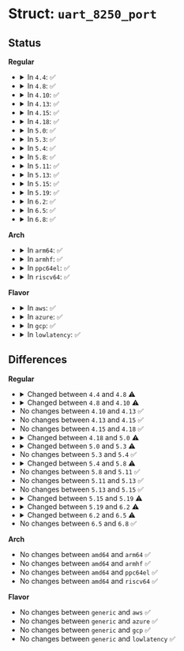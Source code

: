 # Struct: <code>uart_8250_port</code>

## Status
<b>Regular</b>
<ul>
<li>
<details>
<summary>In <code>4.4</code>: ✅</summary>

```c
struct uart_8250_port {
    struct uart_port port;
    struct timer_list timer;
    struct list_head list;
    short unsigned int capabilities;
    short unsigned int bugs;
    bool fifo_bug;
    unsigned int tx_loadsz;
    unsigned char acr;
    unsigned char fcr;
    unsigned char ier;
    unsigned char lcr;
    unsigned char mcr;
    unsigned char mcr_mask;
    unsigned char mcr_force;
    unsigned char cur_iotype;
    unsigned int rpm_tx_active;
    unsigned char canary;
    unsigned char probe;
    unsigned char lsr_saved_flags;
    unsigned char msr_saved_flags;
    struct uart_8250_dma *dma;
    const struct uart_8250_ops *ops;
    int (*dl_read)(struct uart_8250_port *);
    void (*dl_write)(struct uart_8250_port *, int);
};
```
</details>
</li>
<li>
<details>
<summary>In <code>4.8</code>: ✅</summary>

```c
struct uart_8250_port {
    struct uart_port port;
    struct timer_list timer;
    struct list_head list;
    short unsigned int capabilities;
    short unsigned int bugs;
    bool fifo_bug;
    unsigned int tx_loadsz;
    unsigned char acr;
    unsigned char fcr;
    unsigned char ier;
    unsigned char lcr;
    unsigned char mcr;
    unsigned char mcr_mask;
    unsigned char mcr_force;
    unsigned char cur_iotype;
    unsigned int rpm_tx_active;
    unsigned char canary;
    unsigned char probe;
    unsigned char lsr_saved_flags;
    unsigned char msr_saved_flags;
    struct uart_8250_dma *dma;
    const struct uart_8250_ops *ops;
    int (*dl_read)(struct uart_8250_port *);
    void (*dl_write)(struct uart_8250_port *, int);
    struct uart_8250_em485 *em485;
};
```
</details>
</li>
<li>
<details>
<summary>In <code>4.10</code>: ✅</summary>

```c
struct uart_8250_port {
    struct uart_port port;
    struct timer_list timer;
    struct list_head list;
    u32 capabilities;
    short unsigned int bugs;
    bool fifo_bug;
    unsigned int tx_loadsz;
    unsigned char acr;
    unsigned char fcr;
    unsigned char ier;
    unsigned char lcr;
    unsigned char mcr;
    unsigned char mcr_mask;
    unsigned char mcr_force;
    unsigned char cur_iotype;
    unsigned int rpm_tx_active;
    unsigned char canary;
    unsigned char probe;
    unsigned char lsr_saved_flags;
    unsigned char msr_saved_flags;
    struct uart_8250_dma *dma;
    const struct uart_8250_ops *ops;
    int (*dl_read)(struct uart_8250_port *);
    void (*dl_write)(struct uart_8250_port *, int);
    struct uart_8250_em485 *em485;
};
```
</details>
</li>
<li>
<details>
<summary>In <code>4.13</code>: ✅</summary>

```c
struct uart_8250_port {
    struct uart_port port;
    struct timer_list timer;
    struct list_head list;
    u32 capabilities;
    short unsigned int bugs;
    bool fifo_bug;
    unsigned int tx_loadsz;
    unsigned char acr;
    unsigned char fcr;
    unsigned char ier;
    unsigned char lcr;
    unsigned char mcr;
    unsigned char mcr_mask;
    unsigned char mcr_force;
    unsigned char cur_iotype;
    unsigned int rpm_tx_active;
    unsigned char canary;
    unsigned char probe;
    unsigned char lsr_saved_flags;
    unsigned char msr_saved_flags;
    struct uart_8250_dma *dma;
    const struct uart_8250_ops *ops;
    int (*dl_read)(struct uart_8250_port *);
    void (*dl_write)(struct uart_8250_port *, int);
    struct uart_8250_em485 *em485;
};
```
</details>
</li>
<li>
<details>
<summary>In <code>4.15</code>: ✅</summary>

```c
struct uart_8250_port {
    struct uart_port port;
    struct timer_list timer;
    struct list_head list;
    u32 capabilities;
    short unsigned int bugs;
    bool fifo_bug;
    unsigned int tx_loadsz;
    unsigned char acr;
    unsigned char fcr;
    unsigned char ier;
    unsigned char lcr;
    unsigned char mcr;
    unsigned char mcr_mask;
    unsigned char mcr_force;
    unsigned char cur_iotype;
    unsigned int rpm_tx_active;
    unsigned char canary;
    unsigned char probe;
    unsigned char lsr_saved_flags;
    unsigned char msr_saved_flags;
    struct uart_8250_dma *dma;
    const struct uart_8250_ops *ops;
    int (*dl_read)(struct uart_8250_port *);
    void (*dl_write)(struct uart_8250_port *, int);
    struct uart_8250_em485 *em485;
};
```
</details>
</li>
<li>
<details>
<summary>In <code>4.18</code>: ✅</summary>

```c
struct uart_8250_port {
    struct uart_port port;
    struct timer_list timer;
    struct list_head list;
    u32 capabilities;
    short unsigned int bugs;
    bool fifo_bug;
    unsigned int tx_loadsz;
    unsigned char acr;
    unsigned char fcr;
    unsigned char ier;
    unsigned char lcr;
    unsigned char mcr;
    unsigned char mcr_mask;
    unsigned char mcr_force;
    unsigned char cur_iotype;
    unsigned int rpm_tx_active;
    unsigned char canary;
    unsigned char probe;
    unsigned char lsr_saved_flags;
    unsigned char msr_saved_flags;
    struct uart_8250_dma *dma;
    const struct uart_8250_ops *ops;
    int (*dl_read)(struct uart_8250_port *);
    void (*dl_write)(struct uart_8250_port *, int);
    struct uart_8250_em485 *em485;
};
```
</details>
</li>
<li>
<details>
<summary>In <code>5.0</code>: ✅</summary>

```c
struct uart_8250_port {
    struct uart_port port;
    struct timer_list timer;
    struct list_head list;
    u32 capabilities;
    short unsigned int bugs;
    bool fifo_bug;
    unsigned int tx_loadsz;
    unsigned char acr;
    unsigned char fcr;
    unsigned char ier;
    unsigned char lcr;
    unsigned char mcr;
    unsigned char mcr_mask;
    unsigned char mcr_force;
    unsigned char cur_iotype;
    unsigned int rpm_tx_active;
    unsigned char canary;
    unsigned char probe;
    unsigned char lsr_saved_flags;
    unsigned char msr_saved_flags;
    struct uart_8250_dma *dma;
    const struct uart_8250_ops *ops;
    int (*dl_read)(struct uart_8250_port *);
    void (*dl_write)(struct uart_8250_port *, int);
    struct uart_8250_em485 *em485;
    struct delayed_work overrun_backoff;
    u32 overrun_backoff_time_ms;
};
```
</details>
</li>
<li>
<details>
<summary>In <code>5.3</code>: ✅</summary>

```c
struct uart_8250_port {
    struct uart_port port;
    struct timer_list timer;
    struct list_head list;
    u32 capabilities;
    short unsigned int bugs;
    bool fifo_bug;
    unsigned int tx_loadsz;
    unsigned char acr;
    unsigned char fcr;
    unsigned char ier;
    unsigned char lcr;
    unsigned char mcr;
    unsigned char mcr_mask;
    unsigned char mcr_force;
    unsigned char cur_iotype;
    unsigned int rpm_tx_active;
    unsigned char canary;
    unsigned char probe;
    struct mctrl_gpios *gpios;
    unsigned char lsr_saved_flags;
    unsigned char msr_saved_flags;
    struct uart_8250_dma *dma;
    const struct uart_8250_ops *ops;
    int (*dl_read)(struct uart_8250_port *);
    void (*dl_write)(struct uart_8250_port *, int);
    struct uart_8250_em485 *em485;
    struct delayed_work overrun_backoff;
    u32 overrun_backoff_time_ms;
};
```
</details>
</li>
<li>
<details>
<summary>In <code>5.4</code>: ✅</summary>

```c
struct uart_8250_port {
    struct uart_port port;
    struct timer_list timer;
    struct list_head list;
    u32 capabilities;
    short unsigned int bugs;
    bool fifo_bug;
    unsigned int tx_loadsz;
    unsigned char acr;
    unsigned char fcr;
    unsigned char ier;
    unsigned char lcr;
    unsigned char mcr;
    unsigned char mcr_mask;
    unsigned char mcr_force;
    unsigned char cur_iotype;
    unsigned int rpm_tx_active;
    unsigned char canary;
    unsigned char probe;
    struct mctrl_gpios *gpios;
    unsigned char lsr_saved_flags;
    unsigned char msr_saved_flags;
    struct uart_8250_dma *dma;
    const struct uart_8250_ops *ops;
    int (*dl_read)(struct uart_8250_port *);
    void (*dl_write)(struct uart_8250_port *, int);
    struct uart_8250_em485 *em485;
    struct delayed_work overrun_backoff;
    u32 overrun_backoff_time_ms;
};
```
</details>
</li>
<li>
<details>
<summary>In <code>5.8</code>: ✅</summary>

```c
struct uart_8250_port {
    struct uart_port port;
    struct timer_list timer;
    struct list_head list;
    u32 capabilities;
    short unsigned int bugs;
    bool fifo_bug;
    unsigned int tx_loadsz;
    unsigned char acr;
    unsigned char fcr;
    unsigned char ier;
    unsigned char lcr;
    unsigned char mcr;
    unsigned char mcr_mask;
    unsigned char mcr_force;
    unsigned char cur_iotype;
    unsigned int rpm_tx_active;
    unsigned char canary;
    unsigned char probe;
    struct mctrl_gpios *gpios;
    unsigned char lsr_saved_flags;
    unsigned char msr_saved_flags;
    struct uart_8250_dma *dma;
    const struct uart_8250_ops *ops;
    int (*dl_read)(struct uart_8250_port *);
    void (*dl_write)(struct uart_8250_port *, int);
    struct uart_8250_em485 *em485;
    void (*rs485_start_tx)(struct uart_8250_port *);
    void (*rs485_stop_tx)(struct uart_8250_port *);
    struct delayed_work overrun_backoff;
    u32 overrun_backoff_time_ms;
};
```
</details>
</li>
<li>
<details>
<summary>In <code>5.11</code>: ✅</summary>

```c
struct uart_8250_port {
    struct uart_port port;
    struct timer_list timer;
    struct list_head list;
    u32 capabilities;
    short unsigned int bugs;
    bool fifo_bug;
    unsigned int tx_loadsz;
    unsigned char acr;
    unsigned char fcr;
    unsigned char ier;
    unsigned char lcr;
    unsigned char mcr;
    unsigned char mcr_mask;
    unsigned char mcr_force;
    unsigned char cur_iotype;
    unsigned int rpm_tx_active;
    unsigned char canary;
    unsigned char probe;
    struct mctrl_gpios *gpios;
    unsigned char lsr_saved_flags;
    unsigned char msr_saved_flags;
    struct uart_8250_dma *dma;
    const struct uart_8250_ops *ops;
    int (*dl_read)(struct uart_8250_port *);
    void (*dl_write)(struct uart_8250_port *, int);
    struct uart_8250_em485 *em485;
    void (*rs485_start_tx)(struct uart_8250_port *);
    void (*rs485_stop_tx)(struct uart_8250_port *);
    struct delayed_work overrun_backoff;
    u32 overrun_backoff_time_ms;
};
```
</details>
</li>
<li>
<details>
<summary>In <code>5.13</code>: ✅</summary>

```c
struct uart_8250_port {
    struct uart_port port;
    struct timer_list timer;
    struct list_head list;
    u32 capabilities;
    short unsigned int bugs;
    bool fifo_bug;
    unsigned int tx_loadsz;
    unsigned char acr;
    unsigned char fcr;
    unsigned char ier;
    unsigned char lcr;
    unsigned char mcr;
    unsigned char mcr_mask;
    unsigned char mcr_force;
    unsigned char cur_iotype;
    unsigned int rpm_tx_active;
    unsigned char canary;
    unsigned char probe;
    struct mctrl_gpios *gpios;
    unsigned char lsr_saved_flags;
    unsigned char msr_saved_flags;
    struct uart_8250_dma *dma;
    const struct uart_8250_ops *ops;
    int (*dl_read)(struct uart_8250_port *);
    void (*dl_write)(struct uart_8250_port *, int);
    struct uart_8250_em485 *em485;
    void (*rs485_start_tx)(struct uart_8250_port *);
    void (*rs485_stop_tx)(struct uart_8250_port *);
    struct delayed_work overrun_backoff;
    u32 overrun_backoff_time_ms;
};
```
</details>
</li>
<li>
<details>
<summary>In <code>5.15</code>: ✅</summary>

```c
struct uart_8250_port {
    struct uart_port port;
    struct timer_list timer;
    struct list_head list;
    u32 capabilities;
    short unsigned int bugs;
    bool fifo_bug;
    unsigned int tx_loadsz;
    unsigned char acr;
    unsigned char fcr;
    unsigned char ier;
    unsigned char lcr;
    unsigned char mcr;
    unsigned char mcr_mask;
    unsigned char mcr_force;
    unsigned char cur_iotype;
    unsigned int rpm_tx_active;
    unsigned char canary;
    unsigned char probe;
    struct mctrl_gpios *gpios;
    unsigned char lsr_saved_flags;
    unsigned char msr_saved_flags;
    struct uart_8250_dma *dma;
    const struct uart_8250_ops *ops;
    int (*dl_read)(struct uart_8250_port *);
    void (*dl_write)(struct uart_8250_port *, int);
    struct uart_8250_em485 *em485;
    void (*rs485_start_tx)(struct uart_8250_port *);
    void (*rs485_stop_tx)(struct uart_8250_port *);
    struct delayed_work overrun_backoff;
    u32 overrun_backoff_time_ms;
};
```
</details>
</li>
<li>
<details>
<summary>In <code>5.19</code>: ✅</summary>

```c
struct uart_8250_port {
    struct uart_port port;
    struct timer_list timer;
    struct list_head list;
    u32 capabilities;
    short unsigned int bugs;
    bool fifo_bug;
    unsigned int tx_loadsz;
    unsigned char acr;
    unsigned char fcr;
    unsigned char ier;
    unsigned char lcr;
    unsigned char mcr;
    unsigned char cur_iotype;
    unsigned int rpm_tx_active;
    unsigned char canary;
    unsigned char probe;
    struct mctrl_gpios *gpios;
    unsigned char lsr_saved_flags;
    unsigned char msr_saved_flags;
    struct uart_8250_dma *dma;
    const struct uart_8250_ops *ops;
    int (*dl_read)(struct uart_8250_port *);
    void (*dl_write)(struct uart_8250_port *, int);
    struct uart_8250_em485 *em485;
    void (*rs485_start_tx)(struct uart_8250_port *);
    void (*rs485_stop_tx)(struct uart_8250_port *);
    struct delayed_work overrun_backoff;
    u32 overrun_backoff_time_ms;
};
```
</details>
</li>
<li>
<details>
<summary>In <code>6.2</code>: ✅</summary>

```c
struct uart_8250_port {
    struct uart_port port;
    struct timer_list timer;
    struct list_head list;
    u32 capabilities;
    short unsigned int bugs;
    bool fifo_bug;
    unsigned int tx_loadsz;
    unsigned char acr;
    unsigned char fcr;
    unsigned char ier;
    unsigned char lcr;
    unsigned char mcr;
    unsigned char cur_iotype;
    unsigned int rpm_tx_active;
    unsigned char canary;
    unsigned char probe;
    struct mctrl_gpios *gpios;
    u16 lsr_saved_flags;
    u16 lsr_save_mask;
    unsigned char msr_saved_flags;
    struct uart_8250_dma *dma;
    const struct uart_8250_ops *ops;
    int (*dl_read)(struct uart_8250_port *);
    void (*dl_write)(struct uart_8250_port *, int);
    struct uart_8250_em485 *em485;
    void (*rs485_start_tx)(struct uart_8250_port *);
    void (*rs485_stop_tx)(struct uart_8250_port *);
    struct delayed_work overrun_backoff;
    u32 overrun_backoff_time_ms;
};
```
</details>
</li>
<li>
<details>
<summary>In <code>6.5</code>: ✅</summary>

```c
struct uart_8250_port {
    struct uart_port port;
    struct timer_list timer;
    struct list_head list;
    u32 capabilities;
    u16 bugs;
    unsigned int tx_loadsz;
    unsigned char acr;
    unsigned char fcr;
    unsigned char ier;
    unsigned char lcr;
    unsigned char mcr;
    unsigned char cur_iotype;
    unsigned int rpm_tx_active;
    unsigned char canary;
    unsigned char probe;
    struct mctrl_gpios *gpios;
    u16 lsr_saved_flags;
    u16 lsr_save_mask;
    unsigned char msr_saved_flags;
    struct uart_8250_dma *dma;
    const struct uart_8250_ops *ops;
    u32 (*dl_read)(struct uart_8250_port *);
    void (*dl_write)(struct uart_8250_port *, u32);
    struct uart_8250_em485 *em485;
    void (*rs485_start_tx)(struct uart_8250_port *);
    void (*rs485_stop_tx)(struct uart_8250_port *);
    struct delayed_work overrun_backoff;
    u32 overrun_backoff_time_ms;
};
```
</details>
</li>
<li>
<details>
<summary>In <code>6.8</code>: ✅</summary>

```c
struct uart_8250_port {
    struct uart_port port;
    struct timer_list timer;
    struct list_head list;
    u32 capabilities;
    u16 bugs;
    unsigned int tx_loadsz;
    unsigned char acr;
    unsigned char fcr;
    unsigned char ier;
    unsigned char lcr;
    unsigned char mcr;
    unsigned char cur_iotype;
    unsigned int rpm_tx_active;
    unsigned char canary;
    unsigned char probe;
    struct mctrl_gpios *gpios;
    u16 lsr_saved_flags;
    u16 lsr_save_mask;
    unsigned char msr_saved_flags;
    struct uart_8250_dma *dma;
    const struct uart_8250_ops *ops;
    u32 (*dl_read)(struct uart_8250_port *);
    void (*dl_write)(struct uart_8250_port *, u32);
    struct uart_8250_em485 *em485;
    void (*rs485_start_tx)(struct uart_8250_port *);
    void (*rs485_stop_tx)(struct uart_8250_port *);
    struct delayed_work overrun_backoff;
    u32 overrun_backoff_time_ms;
};
```
</details>
</li>
</ul>
<b>Arch</b>
<ul>
<li>
<details>
<summary>In <code>arm64</code>: ✅</summary>

```c
struct uart_8250_port {
    struct uart_port port;
    struct timer_list timer;
    struct list_head list;
    u32 capabilities;
    short unsigned int bugs;
    bool fifo_bug;
    unsigned int tx_loadsz;
    unsigned char acr;
    unsigned char fcr;
    unsigned char ier;
    unsigned char lcr;
    unsigned char mcr;
    unsigned char mcr_mask;
    unsigned char mcr_force;
    unsigned char cur_iotype;
    unsigned int rpm_tx_active;
    unsigned char canary;
    unsigned char probe;
    struct mctrl_gpios *gpios;
    unsigned char lsr_saved_flags;
    unsigned char msr_saved_flags;
    struct uart_8250_dma *dma;
    const struct uart_8250_ops *ops;
    int (*dl_read)(struct uart_8250_port *);
    void (*dl_write)(struct uart_8250_port *, int);
    struct uart_8250_em485 *em485;
    struct delayed_work overrun_backoff;
    u32 overrun_backoff_time_ms;
};
```
</details>
</li>
<li>
<details>
<summary>In <code>armhf</code>: ✅</summary>

```c
struct uart_8250_port {
    struct uart_port port;
    struct timer_list timer;
    struct list_head list;
    u32 capabilities;
    short unsigned int bugs;
    bool fifo_bug;
    unsigned int tx_loadsz;
    unsigned char acr;
    unsigned char fcr;
    unsigned char ier;
    unsigned char lcr;
    unsigned char mcr;
    unsigned char mcr_mask;
    unsigned char mcr_force;
    unsigned char cur_iotype;
    unsigned int rpm_tx_active;
    unsigned char canary;
    unsigned char probe;
    struct mctrl_gpios *gpios;
    unsigned char lsr_saved_flags;
    unsigned char msr_saved_flags;
    struct uart_8250_dma *dma;
    const struct uart_8250_ops *ops;
    int (*dl_read)(struct uart_8250_port *);
    void (*dl_write)(struct uart_8250_port *, int);
    struct uart_8250_em485 *em485;
    struct delayed_work overrun_backoff;
    u32 overrun_backoff_time_ms;
};
```
</details>
</li>
<li>
<details>
<summary>In <code>ppc64el</code>: ✅</summary>

```c
struct uart_8250_port {
    struct uart_port port;
    struct timer_list timer;
    struct list_head list;
    u32 capabilities;
    short unsigned int bugs;
    bool fifo_bug;
    unsigned int tx_loadsz;
    unsigned char acr;
    unsigned char fcr;
    unsigned char ier;
    unsigned char lcr;
    unsigned char mcr;
    unsigned char mcr_mask;
    unsigned char mcr_force;
    unsigned char cur_iotype;
    unsigned int rpm_tx_active;
    unsigned char canary;
    unsigned char probe;
    struct mctrl_gpios *gpios;
    unsigned char lsr_saved_flags;
    unsigned char msr_saved_flags;
    struct uart_8250_dma *dma;
    const struct uart_8250_ops *ops;
    int (*dl_read)(struct uart_8250_port *);
    void (*dl_write)(struct uart_8250_port *, int);
    struct uart_8250_em485 *em485;
    struct delayed_work overrun_backoff;
    u32 overrun_backoff_time_ms;
};
```
</details>
</li>
<li>
<details>
<summary>In <code>riscv64</code>: ✅</summary>

```c
struct uart_8250_port {
    struct uart_port port;
    struct timer_list timer;
    struct list_head list;
    u32 capabilities;
    short unsigned int bugs;
    bool fifo_bug;
    unsigned int tx_loadsz;
    unsigned char acr;
    unsigned char fcr;
    unsigned char ier;
    unsigned char lcr;
    unsigned char mcr;
    unsigned char mcr_mask;
    unsigned char mcr_force;
    unsigned char cur_iotype;
    unsigned int rpm_tx_active;
    unsigned char canary;
    unsigned char probe;
    struct mctrl_gpios *gpios;
    unsigned char lsr_saved_flags;
    unsigned char msr_saved_flags;
    struct uart_8250_dma *dma;
    const struct uart_8250_ops *ops;
    int (*dl_read)(struct uart_8250_port *);
    void (*dl_write)(struct uart_8250_port *, int);
    struct uart_8250_em485 *em485;
    struct delayed_work overrun_backoff;
    u32 overrun_backoff_time_ms;
};
```
</details>
</li>
</ul>
<b>Flavor</b>
<ul>
<li>
<details>
<summary>In <code>aws</code>: ✅</summary>

```c
struct uart_8250_port {
    struct uart_port port;
    struct timer_list timer;
    struct list_head list;
    u32 capabilities;
    short unsigned int bugs;
    bool fifo_bug;
    unsigned int tx_loadsz;
    unsigned char acr;
    unsigned char fcr;
    unsigned char ier;
    unsigned char lcr;
    unsigned char mcr;
    unsigned char mcr_mask;
    unsigned char mcr_force;
    unsigned char cur_iotype;
    unsigned int rpm_tx_active;
    unsigned char canary;
    unsigned char probe;
    struct mctrl_gpios *gpios;
    unsigned char lsr_saved_flags;
    unsigned char msr_saved_flags;
    struct uart_8250_dma *dma;
    const struct uart_8250_ops *ops;
    int (*dl_read)(struct uart_8250_port *);
    void (*dl_write)(struct uart_8250_port *, int);
    struct uart_8250_em485 *em485;
    struct delayed_work overrun_backoff;
    u32 overrun_backoff_time_ms;
};
```
</details>
</li>
<li>
<details>
<summary>In <code>azure</code>: ✅</summary>

```c
struct uart_8250_port {
    struct uart_port port;
    struct timer_list timer;
    struct list_head list;
    u32 capabilities;
    short unsigned int bugs;
    bool fifo_bug;
    unsigned int tx_loadsz;
    unsigned char acr;
    unsigned char fcr;
    unsigned char ier;
    unsigned char lcr;
    unsigned char mcr;
    unsigned char mcr_mask;
    unsigned char mcr_force;
    unsigned char cur_iotype;
    unsigned int rpm_tx_active;
    unsigned char canary;
    unsigned char probe;
    struct mctrl_gpios *gpios;
    unsigned char lsr_saved_flags;
    unsigned char msr_saved_flags;
    struct uart_8250_dma *dma;
    const struct uart_8250_ops *ops;
    int (*dl_read)(struct uart_8250_port *);
    void (*dl_write)(struct uart_8250_port *, int);
    struct uart_8250_em485 *em485;
    struct delayed_work overrun_backoff;
    u32 overrun_backoff_time_ms;
};
```
</details>
</li>
<li>
<details>
<summary>In <code>gcp</code>: ✅</summary>

```c
struct uart_8250_port {
    struct uart_port port;
    struct timer_list timer;
    struct list_head list;
    u32 capabilities;
    short unsigned int bugs;
    bool fifo_bug;
    unsigned int tx_loadsz;
    unsigned char acr;
    unsigned char fcr;
    unsigned char ier;
    unsigned char lcr;
    unsigned char mcr;
    unsigned char mcr_mask;
    unsigned char mcr_force;
    unsigned char cur_iotype;
    unsigned int rpm_tx_active;
    unsigned char canary;
    unsigned char probe;
    struct mctrl_gpios *gpios;
    unsigned char lsr_saved_flags;
    unsigned char msr_saved_flags;
    struct uart_8250_dma *dma;
    const struct uart_8250_ops *ops;
    int (*dl_read)(struct uart_8250_port *);
    void (*dl_write)(struct uart_8250_port *, int);
    struct uart_8250_em485 *em485;
    struct delayed_work overrun_backoff;
    u32 overrun_backoff_time_ms;
};
```
</details>
</li>
<li>
<details>
<summary>In <code>lowlatency</code>: ✅</summary>

```c
struct uart_8250_port {
    struct uart_port port;
    struct timer_list timer;
    struct list_head list;
    u32 capabilities;
    short unsigned int bugs;
    bool fifo_bug;
    unsigned int tx_loadsz;
    unsigned char acr;
    unsigned char fcr;
    unsigned char ier;
    unsigned char lcr;
    unsigned char mcr;
    unsigned char mcr_mask;
    unsigned char mcr_force;
    unsigned char cur_iotype;
    unsigned int rpm_tx_active;
    unsigned char canary;
    unsigned char probe;
    struct mctrl_gpios *gpios;
    unsigned char lsr_saved_flags;
    unsigned char msr_saved_flags;
    struct uart_8250_dma *dma;
    const struct uart_8250_ops *ops;
    int (*dl_read)(struct uart_8250_port *);
    void (*dl_write)(struct uart_8250_port *, int);
    struct uart_8250_em485 *em485;
    struct delayed_work overrun_backoff;
    u32 overrun_backoff_time_ms;
};
```
</details>
</li>
</ul>

## Differences
<b>Regular</b>
<ul>
<li>
<details>
<summary>Changed between <code>4.4</code> and <code>4.8</code> ⚠️</summary>
<ul>
<li>
<b>Field added. </b>
<code>struct uart_8250_em485 *em485</code>
</li>
</ul>
</details>
</li>
<li>
<details>
<summary>Changed between <code>4.8</code> and <code>4.10</code> ⚠️</summary>
<ul>
<li>
<b>Field type changed. </b>
<code>short unsigned int capabilities</code> ➡️ <code>u32 capabilities</code>
</li>
</ul>
</details>
</li>
<li>
No changes between <code>4.10</code> and <code>4.13</code> ✅
</li>
<li>
No changes between <code>4.13</code> and <code>4.15</code> ✅
</li>
<li>
No changes between <code>4.15</code> and <code>4.18</code> ✅
</li>
<li>
<details>
<summary>Changed between <code>4.18</code> and <code>5.0</code> ⚠️</summary>
<ul>
<li>
<b>Field added. </b>
<code>struct delayed_work overrun_backoff</code>
</li>
<li>
<b>Field added. </b>
<code>u32 overrun_backoff_time_ms</code>
</li>
</ul>
</details>
</li>
<li>
<details>
<summary>Changed between <code>5.0</code> and <code>5.3</code> ⚠️</summary>
<ul>
<li>
<b>Field added. </b>
<code>struct mctrl_gpios *gpios</code>
</li>
</ul>
</details>
</li>
<li>
No changes between <code>5.3</code> and <code>5.4</code> ✅
</li>
<li>
<details>
<summary>Changed between <code>5.4</code> and <code>5.8</code> ⚠️</summary>
<ul>
<li>
<b>Field added. </b>
<code>void (*rs485_start_tx)(struct uart_8250_port *)</code>
</li>
<li>
<b>Field added. </b>
<code>void (*rs485_stop_tx)(struct uart_8250_port *)</code>
</li>
</ul>
</details>
</li>
<li>
No changes between <code>5.8</code> and <code>5.11</code> ✅
</li>
<li>
No changes between <code>5.11</code> and <code>5.13</code> ✅
</li>
<li>
No changes between <code>5.13</code> and <code>5.15</code> ✅
</li>
<li>
<details>
<summary>Changed between <code>5.15</code> and <code>5.19</code> ⚠️</summary>
<ul>
<li>
<b>Field removed. </b>
<code>unsigned char mcr_mask</code>
</li>
<li>
<b>Field removed. </b>
<code>unsigned char mcr_force</code>
</li>
</ul>
</details>
</li>
<li>
<details>
<summary>Changed between <code>5.19</code> and <code>6.2</code> ⚠️</summary>
<ul>
<li>
<b>Field added. </b>
<code>u16 lsr_save_mask</code>
</li>
<li>
<b>Field type changed. </b>
<code>unsigned char lsr_saved_flags</code> ➡️ <code>u16 lsr_saved_flags</code>
</li>
</ul>
</details>
</li>
<li>
<details>
<summary>Changed between <code>6.2</code> and <code>6.5</code> ⚠️</summary>
<ul>
<li>
<b>Field removed. </b>
<code>bool fifo_bug</code>
</li>
<li>
<b>Field type changed. </b>
<code>short unsigned int bugs</code> ➡️ <code>u16 bugs</code>
</li>
<li>
<b>Field type changed. </b>
<code>int (*dl_read)(struct uart_8250_port *)</code> ➡️ <code>u32 (*dl_read)(struct uart_8250_port *)</code>
</li>
<li>
<b>Field type changed. </b>
<code>void (*dl_write)(struct uart_8250_port *, int)</code> ➡️ <code>void (*dl_write)(struct uart_8250_port *, u32)</code>
</li>
</ul>
</details>
</li>
<li>
No changes between <code>6.5</code> and <code>6.8</code> ✅
</li>
</ul>
<b>Arch</b>
<ul>
<li>
No changes between <code>amd64</code> and <code>arm64</code> ✅
</li>
<li>
No changes between <code>amd64</code> and <code>armhf</code> ✅
</li>
<li>
No changes between <code>amd64</code> and <code>ppc64el</code> ✅
</li>
<li>
No changes between <code>amd64</code> and <code>riscv64</code> ✅
</li>
</ul>
<b>Flavor</b>
<ul>
<li>
No changes between <code>generic</code> and <code>aws</code> ✅
</li>
<li>
No changes between <code>generic</code> and <code>azure</code> ✅
</li>
<li>
No changes between <code>generic</code> and <code>gcp</code> ✅
</li>
<li>
No changes between <code>generic</code> and <code>lowlatency</code> ✅
</li>
</ul>
